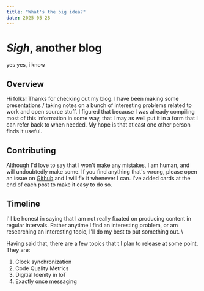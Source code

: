 ```yaml
---
title: "What's the big idea?"
date: 2025-05-28
---
```

# *Sigh*, another blog

yes yes, i know

## Overview

Hi folks! Thanks for checking out my blog. I have been making some presentations
/ taking notes on a bunch of interesting problems related to work and open
source stuff. I figured that because I was already compiling most of this
information in some way, that I may as well put it in a form that I can refer
back to when needed. My hope is that atleast one other person finds it useful.

## Contributing

Although I'd love to say that I won't make any mistakes, I am human, and will
undoubtedly make some. If you find anything that's wrong, please open an issue
on [Github](https://github.com/jdeinum/blog/issues) and I will fix it whenever I
can. I've added cards at the end of each post to make it easy to do so.


## Timeline

I'll be honest in saying that I am not really fixated on producing content in
regular intervals. Rather anytime I find an interesting problem, or am
researching an interesting topic, I'll do my best to put something out. \

Having said that, there are a few topics that t I plan to release at some point.
They are:
1. Clock synchronization
2. Code Quality Metrics
3. Digitial Idenity in IoT
4. Exactly once messaging

